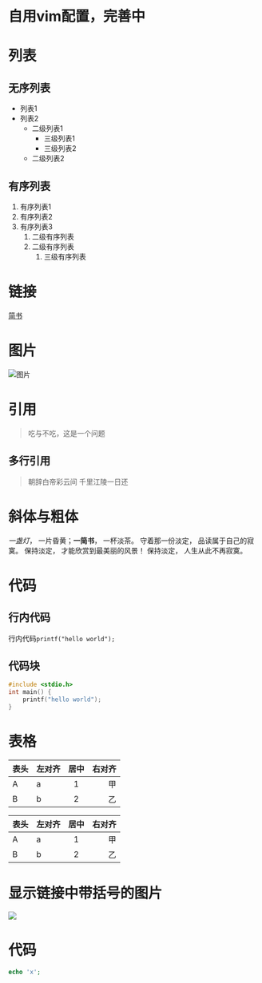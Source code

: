 # 自用vim配置，完善中

# 列表
## 无序列表
- 列表1
- 列表2
    - 二级列表1
        - 三级列表1
        - 三级列表2
    - 二级列表2

## 有序列表
1. 有序列表1
2. 有序列表2
3. 有序列表3
    1. 二级有序列表
    2. 二级有序列表
        1. 三级有序列表

# 链接
[简书](http://www.jianshu.com)

# 图片
![图片](http://upload-images.jianshu.io/upload_images/259-0ad0d0bfc1c608b6.jpg?imageMogr2/auto-orient/strip%7CimageView2/2/w/1240)

# 引用
> 吃与不吃，这是一个问题

## 多行引用
> 朝辞白帝彩云间
> 千里江陵一日还

# 斜体与粗体
*一盏灯*， 一片昏黄；**一简书**， 一杯淡茶。 守着那一份淡定， 品读属于自己的寂寞。 保持淡定， 才能欣赏到最美丽的风景！ 保持淡定， 人生从此不再寂寞。  

# 代码
## 行内代码
行内代码`printf("hello world");`

## 代码块
```c
#include <stdio.h>
int main() {
    printf("hello world");
}
```

# 表格
| 表头|左对齐|居中|右对齐|
|-------|-----|:---:|---:|
|A      |a    |1   |甲  |
|B      |b    |2   |乙  |

表头|左对齐|居中|右对齐
-------|-----|:---:|---:
A      |a    |1   |甲  
B      |b    |2   |乙  

# 显示链接中带括号的图片
![][1]

[1]:http://latex.codecogs.com/gif.latex?\prod%20\(n_{i}\)+1

# 代码
```php
echo 'x';
```
